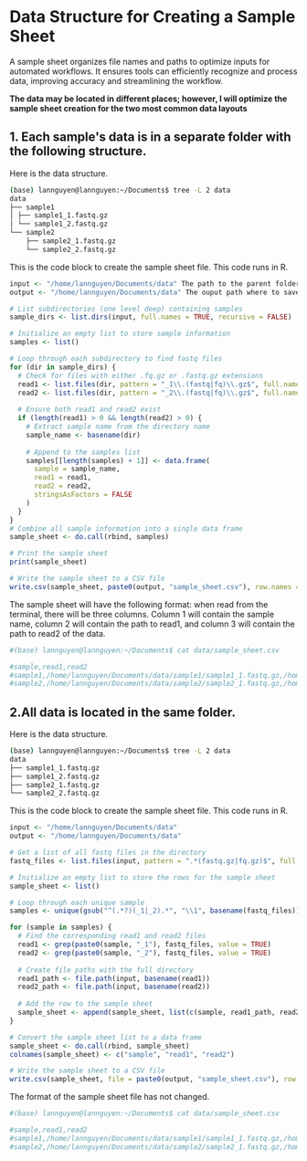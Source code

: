 # Data Structure for Creating a Sample Sheet

A sample sheet organizes file names and paths to optimize inputs for automated workflows. It ensures tools can efficiently recognize and process data, improving accuracy and streamlining the workflow.

**The data may be located in different places; however, I will optimize the sample sheet creation for the two most common data layouts**

## 1. Each sample's data is in a separate folder with the following structure.
Here is the data structure.

```bash
(base) lannguyen@lannguyen:~/Documents$ tree -L 2 data
data
├── sample1
│ ├── sample1_1.fastq.gz
│ └── sample1_2.fastq.gz
└── sample2
    ├── sample2_1.fastq.gz
    └── sample2_2.fastq.gz
```

This is the code block to create the sample sheet file. This code runs in R.

```r
input <- "/home/lannguyen/Documents/data" The path to the parent folder that contains the subfolders with data for each sample.
output <- "/home/lannguyen/Documents/data" The ouput path where to save sample sheet

# List subdirectories (one level deep) containing samples
sample_dirs <- list.dirs(input, full.names = TRUE, recursive = FALSE)

# Initialize an empty list to store sample information
samples <- list()

# Loop through each subdirectory to find fastq files
for (dir in sample_dirs) {
  # Check for files with either .fq.gz or .fastq.gz extensions
  read1 <- list.files(dir, pattern = "_1\\.(fastq|fq)\\.gz$", full.names = TRUE)
  read2 <- list.files(dir, pattern = "_2\\.(fastq|fq)\\.gz$", full.names = TRUE)
  
  # Ensure both read1 and read2 exist
  if (length(read1) > 0 && length(read2) > 0) {
    # Extract sample name from the directory name
    sample_name <- basename(dir)
    
    # Append to the samples list
    samples[[length(samples) + 1]] <- data.frame(
      sample = sample_name,
      read1 = read1,
      read2 = read2,
      stringsAsFactors = FALSE
    )
  }
}
# Combine all sample information into a single data frame
sample_sheet <- do.call(rbind, samples)

# Print the sample sheet
print(sample_sheet)

# Write the sample sheet to a CSV file
write.csv(sample_sheet, paste0(output, "sample_sheet.csv"), row.names = FALSE, quote = FALSE)

```

The sample sheet will have the following format: when read from the terminal, there will be three columns. Column 1 will contain the sample name, column 2 will contain the path to read1, and column 3 will contain the path to read2 of the data.

```bash
#(base) lannguyen@lannguyen:~/Documents$ cat data/sample_sheet.csv 

#sample,read1,read2
#sample1,/home/lannguyen/Documents/data/sample1/sample1_1.fastq.gz,/home/lannguyen/Documents/data/sample1/sample1_2.fastq.gz
#sample2,/home/lannguyen/Documents/data/sample2/sample2_1.fastq.gz,/home/lannguyen/Documents/data/sample2/sample2_2.fastq.gz
```

## 2.All data is located in the same folder.
Here is the data structure.

```bash
(base) lannguyen@lannguyen:~/Documents$ tree -L 2 data
data
├── sample1_1.fastq.gz
├── sample1_2.fastq.gz
├── sample2_1.fastq.gz
└── sample2_2.fastq.gz
```

This is the code block to create the sample sheet file. This code runs in R.

```r
input <- "/home/lannguyen/Documents/data"
output <- "/home/lannguyen/Documents/data"

# Get a list of all fastq files in the directory
fastq_files <- list.files(input, pattern = ".*(fastq.gz|fq.gz)$", full.names = TRUE)

# Initialize an empty list to store the rows for the sample sheet
sample_sheet <- list()

# Loop through each unique sample
samples <- unique(gsub("^(.*?)(_1|_2).*", "\\1", basename(fastq_files)))  # Extract sample names

for (sample in samples) {
  # Find the corresponding read1 and read2 files
  read1 <- grep(paste0(sample, "_1"), fastq_files, value = TRUE)
  read2 <- grep(paste0(sample, "_2"), fastq_files, value = TRUE)
  
  # Create file paths with the full directory
  read1_path <- file.path(input, basename(read1))
  read2_path <- file.path(input, basename(read2))
  
  # Add the row to the sample sheet
  sample_sheet <- append(sample_sheet, list(c(sample, read1_path, read2_path)))
}

# Convert the sample sheet list to a data frame
sample_sheet <- do.call(rbind, sample_sheet)
colnames(sample_sheet) <- c("sample", "read1", "read2")

# Write the sample sheet to a CSV file
write.csv(sample_sheet, file = paste0(output, "sample_sheet.csv"), row.names = FALSE, quote = FALSE)

```

The format of the sample sheet file has not changed.

```bash
#(base) lannguyen@lannguyen:~/Documents$ cat data/sample_sheet.csv 

#sample,read1,read2
#sample1,/home/lannguyen/Documents/data/sample1/sample1_1.fastq.gz,/home/lannguyen/Documents/data/sample1/sample1_2.fastq.gz
#sample2,/home/lannguyen/Documents/data/sample2/sample2_1.fastq.gz,/home/lannguyen/Documents/data/sample2/sample2_2.fastq.gz
```
